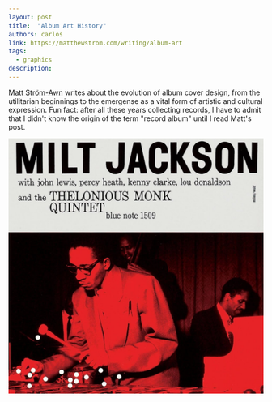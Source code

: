 ```yaml
---
layout: post
title:  "Album Art History"
authors: carlos
link: https://matthewstrom.com/writing/album-art
tags: 
  - graphics
description: 
---
```


[Matt Ström-Awn](https://matthewstrom.com/) writes about the evolution of album cover design, from the utilitarian beginnings to the emergense as a vital form of artistic and cultural expression. Fun fact: after all these years collecting records, I have to admit that I didn't know the origin of the term "record album" until I read Matt's post.

![Milt Jackson Album](/assets/images/miltjackson.jpg)